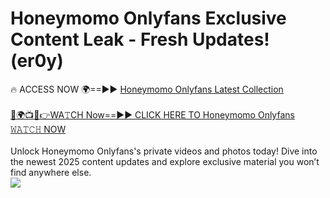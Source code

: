 # Honeymomo Onlyfans Exclusive Content Leak - Fresh Updates! (er0y)

🔥 ACCESS NOW 🌍==►► <a href="https://tinyurl.com/kvy9nzfs" rel="nofollow">Honeymomo Onlyfans Latest Collection</a>
<br><br>
[🔴🌍📺📱👉WA𝚃CH Now==►► CLICK HERE TO Honeymomo Onlyfans 𝚆𝙰𝚃𝙲𝙷 NOW](https://tinyurl.com/kvy9nzfs)
<br><br>
Unlock Honeymomo Onlyfans's private videos and photos today! Dive into the newest 2025 content updates and explore exclusive material you won’t find anywhere else.
<br>
<a href="https://tinyurl.com/kvy9nzfs" rel="nofollow" data-target="animated-image.originalLink"><img src="https://camo.githubusercontent.com/8a4f000d20f83aca3bf7ec5f350d767afa0574a8a352519fd8cfa583a6f93a33/68747470733a2f2f692e696d6775722e636f6d2f644a486b345a712e676966" data-canonical-src="https://i.imgur.com/dJHk4Zq.gif" style="max-width: 100%; display: inline-block;" data-target="animated-image.originalImage"></a>
<br>
